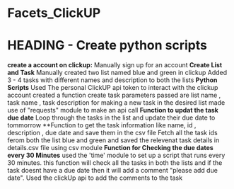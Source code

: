 # Facets_ClickUP
# HEADING - **Create python scripts**

**create a account on clickup:**
Manually sign up for an account 
**Create List and Task**
Manually created two list named blue and green in clickup
Added 3 - 4 tasks with different names and description to both the lists
**Python Scripts**
Used The personal ClickUP api token to interact with the clickup account 
created a function create task parameters passed are list name , task name , task description
for making a new task in the desired list made use of "requests" module to make an api call 
**Function to updat the task due date**
Loop through the tasks in the list and update their due date to tommorrow 
**Function to get the task information like name, id , description , due date and save them in the csv file 
Fetch all the task ids ferom both the list blue and green and saved the relevenat task details in details.csv file using csv module 
**Function for Checking the due dates every 30 Minutes**
used the 'time' module to set up a script that runs every 30 minutes. this function will check all the tasks in both the lists and if the task doesnt have a due date then it will add a comment "please add due date". Used the clickUp api to add the comments to the task 


